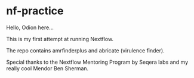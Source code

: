 # nf-practice
Hello, Odion here...

This is my first attempt at running Nextflow. 

The repo contains amrfinderplus and abricate (virulence finder).

Special thanks to the Nextflow Mentoring Program by Seqera labs and my really cool Mendor Ben Sherman.
